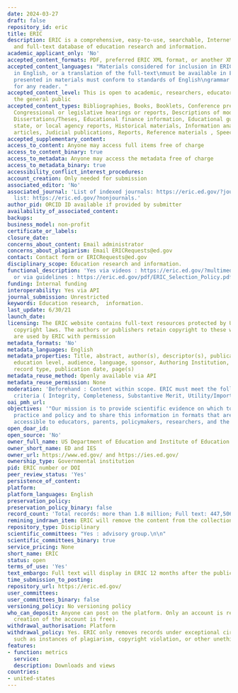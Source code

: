 ```yaml
---
date: 2024-03-27
draft: false
repository_id: eric
title: ERIC
description: ERIC is a comprehensive, easy-to-use, searchable, Internet-based bibliographic
  and full-text database of education research and information.
academic_applicant_only: 'No'
accepted_content_formats: PDF, preferred ERIC XML format, or another XML format
accepted_content_languages: "Materials considered for inclusion in ERIC must be written
  in English, or a translation of the full-text\nmust be available in English. English
  presented in materials must conform to standards of English\ngrammar and understandability
  for any reader. "
accepted_content_level: This is open to academic, researchers, educators, policymakers,
  the general public
accepted_content_types: Bibliographies, Books, Booklets, Conference presentations,
  Congressional or legislative hearings or reports, Descriptions of model programs,
  Dissertations/Theses, Educational finance information, Educational guides, Federal,
  state, or local agency reports, Historical materials, Information analyses, Journal
  articles, Judicial publications, Reports, Reference materials , Speeches, Preprints
accepted_supplementary_content:
access_to_content: Anyone may access full items free of charge
access_to_content_binary: true
access_to_metadata: Anyone may access the metadata free of charge
access_to_metadata_binary: true
accessibility_conflict_interest_procedures:
account_creation: Only needed for submission
associated_editor: 'No'
associated_journal: 'List of indexed journals: https://eric.ed.gov/?journals; non-journal
  list: https://eric.ed.gov/?nonjournals.'
author_pid: ORCID ID available if provided by submitter
availability_of_associated_content:
backups:
business_model: non-profit
certificate_or_labels:
closure_date:
concerns_about_content: Email administrator
concerns_about_plagiarism: Email ERICRequests@ed.gov
contact: Contact form or ERICRequests@ed.gov
disciplinary_scope: Education research and information.
functional_description: 'Yes via videos : https://eric.ed.gov/?multimedia-searching
  or via guidelines : https://eric.ed.gov/pdf/ERIC_Selection_Policy.pdf'
funding: Internal funding
interoperability: Yes via API
journal_submission: Unrestricted
keywords: Education research,  information.
last_update: 6/30/21
launch_date:
licensing: The ERIC website contains full-text resources protected by U.S. and foreign
  copyright laws. The authors or publishers retain copyright to these works, which
  are used by ERIC with permission
metadata_formats: 'No'
metadata_languages: English
metadata_properties: Title, abstract, author(s), descriptor(s), publication type,
  education level, audience, language, sponsor, Authoring Institution, ERIC number,
  record type, publication date, page(s)
metadata_reuse_method: Openly available via API
metadata_reuse_permission: None
moderation: 'Beforehand : Content within scope. ERIC must meet the following quality
  criteria ( Integrity, Completeness, Substantive Merit, Utility/Importance)'
oai_pmh_url:
objectives: '"Our mission is to provide scientific evidence on which to ground education
  practice and policy and to share this information in formats that are useful and
  accessible to educators, parents, policymakers, researchers, and the public."'
open_doar_id:
open_source: 'No'
owner_full_name: US Department of Education and Institute of Education Sciences
owner_short_name: ED and IES
owner_url: https://www.ed.gov/ and https://ies.ed.gov/
ownership_type: Governmental institution
pid: ERIC number or DOI
peer_review_status: 'Yes'
persistence_of_content:
platform:
platform_languages: English
preservation_policy:
preservation_policy_binary: false
record_count: 'Total records: more than 1.8 million; Full text: 447,506 as of 6/29/21'
remining_indrawn_item: ERIC will remove the content from the collection
repository_type: Disciplinary
scientific_committees: "Yes : advisory group.\n\n"
scientific_committees_binary: true
service_pricing: None
short_name: ERIC
status: open
terms_of_use: 'Yes'
text_embargo: Full text will display in ERIC 12 months after the publication date
time_submission_to_posting:
repository_url: https://eric.ed.gov/
user_committees:
user_committees_binary: false
versioning_policy: No versioning policy
who_can_deposit: Anyone can post on the platform. Only an account is required ( The
  creation of the account is free).
withdrawal_authorisation: Platform
withdrawal_policy: Yes. ERIC only removes records under exceptional circumstances,
  such as instances of plagiarism, copyright violation, or other unethical practices
features:
- function: metrics
  service:
  description: Downloads and views
countries:
- united-states
---
```




